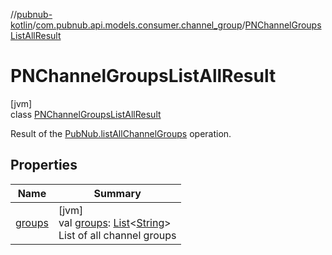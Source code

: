 //[pubnub-kotlin](../../../index.md)/[com.pubnub.api.models.consumer.channel_group](../index.md)/[PNChannelGroupsListAllResult](index.md)

# PNChannelGroupsListAllResult

[jvm]\
class [PNChannelGroupsListAllResult](index.md)

Result of the [PubNub.listAllChannelGroups](../../com.pubnub.api/-pub-nub/list-all-channel-groups.md) operation.

## Properties

| Name | Summary |
|---|---|
| [groups](groups.md) | [jvm]<br>val [groups](groups.md): [List](https://kotlinlang.org/api/latest/jvm/stdlib/kotlin.collections/-list/index.html)&lt;[String](https://kotlinlang.org/api/latest/jvm/stdlib/kotlin/-string/index.html)&gt;<br>List of all channel groups |
